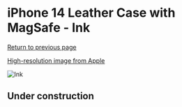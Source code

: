 # iPhone 14 Leather Case with MagSafe - Ink

[Return to previous page](/iphone_14)

[High-resolution image from Apple](https://store.storeimages.cdn-apple.com/8756/as-images.apple.com/is/MPPJ3?wid=4500&hei=4500&fmt=png)

<div style="width: 500px"><img src="/everyphone/MPPJ3.png" alt="Ink"></div>

## Under construction
